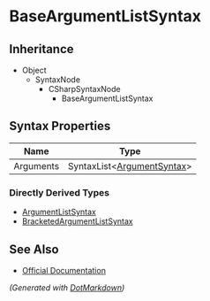 # BaseArgumentListSyntax

## Inheritance

* Object
  * SyntaxNode
    * CSharpSyntaxNode
      * BaseArgumentListSyntax

## Syntax Properties

| Name      | Type                                             |
| --------- | ------------------------------------------------ |
| Arguments | SyntaxList\<[ArgumentSyntax](ArgumentSyntax.md)> |

### Directly Derived Types

* [ArgumentListSyntax](ArgumentListSyntax.md)
* [BracketedArgumentListSyntax](BracketedArgumentListSyntax.md)

## See Also

* [Official Documentation](https://docs.microsoft.com/en-us/dotnet/api/microsoft.codeanalysis.csharp.syntax.baseargumentlistsyntax)


*\(Generated with [DotMarkdown](http://github.com/JosefPihrt/DotMarkdown)\)*